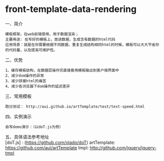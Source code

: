 # front-template-data-rendering

一、简介

    模板框架，在web前端使用，用于数据渲染；
    主要用途: 在写好的模板上，放进数据，生成含有数据的html代码
    应用场景：就是在你需要根据不同数据，重复生成结构相同html的时候，模板可以大大节省你的代码量，以及提高可维护性。
    
二、优势

    1、缓存模板结构，在数据层操作完直接套用模板输出到客户端界面中
    2、减少dom操作的异常
    3、减少拼接html的痛苦
    4、减少各浏览器下dom操作的延迟差异
    
三、常用模板

    跑分测试： http://aui.github.io/artTemplate/test/test-speed.html
    
四、实例演示

    自写demo演示：（以doT.js为例）
    
五、具体语法参考地址  
    [doT.js] :  (https://github.com/olado/doT)
    artTemplate:  https://github.com/aui/artTemplate
    tmpl: http://github.com/jquery/jquery-tmpl
